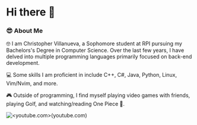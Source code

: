 # Hi there 👋


### 😎 About Me
🤓 I am Christopher Villanueva, a Sophomore student at RPI pursuing my Bachelors's Degree in Computer Science. Over the last few years, I have delved into multiple programming languages primarily focused on back-end development.

💻 Some skills I am proficient in include C++, C#, Java, Python, Linux, Vim/Nvim, and more.

🎮 Outside of programming, I find myself playing video games with friends, playing Golf, and watching/reading One Piece 👒.

![<youtube.com>](https://img.shields.io/badge/GitHub-000000?style=for-the-badge&logo=GitHub&logoColor=white)(youtube.com)
